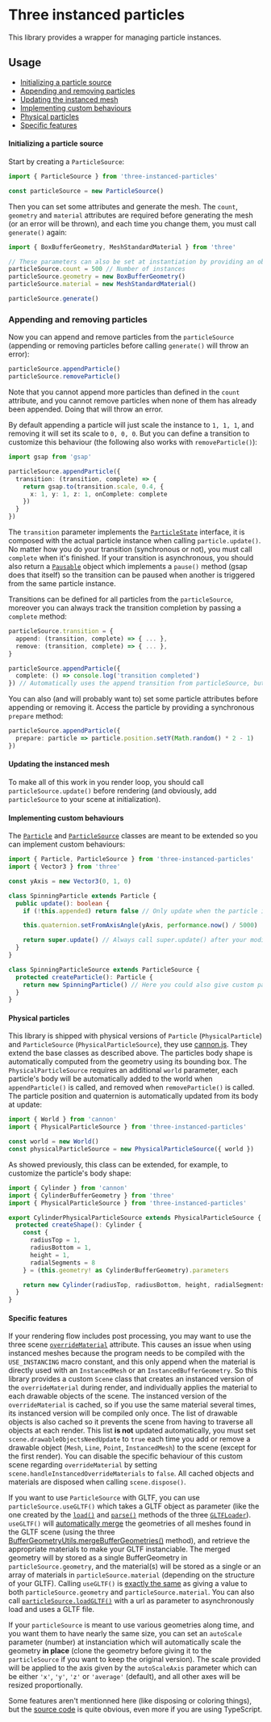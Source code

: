 # Three instanced particles

This library provides a wrapper for managing particle instances.

## Usage

- [Initializing a particle source](#initializing-a-particle-source)
- [Appending and removing particles](#initializing-a-particle-source)
- [Updating the instanced mesh](#updating-the-instanced-mesh)
- [Implementing custom behaviours](#implementing-custom-behaviours)
- [Physical particles](#physical-particles)
- [Specific features](#specific-features)

#### Initializing a particle source

Start by creating a `ParticleSource`:

```typescript
import { ParticleSource } from 'three-instanced-particles'

const particleSource = new ParticleSource()
```

Then you can set some attributes and generate the mesh. The `count`, `geometry` and `material` attributes are required before generating the mesh (or an error will be thrown), and each time you change them, you must call `generate()` again:

```typescript
import { BoxBufferGeometry, MeshStandardMaterial } from 'three'

// These parameters can also be set at instantiation by providing an object to the constructor.
particleSource.count = 500 // Number of instances
particleSource.geometry = new BoxBufferGeometry()
particleSource.material = new MeshStandardMaterial()

particleSource.generate()
```

### Appending and removing particles

Now you can append and remove particles from the `particleSource` (appending or removing particles before calling `generate()` will throw an error):

```typescript
particleSource.appendParticle()
particleSource.removeParticle()
```

Note that you cannot append more particles than defined in the `count` attribute, and you cannot remove particles when none of them has already been appended. Doing that will throw an error.

By default appending a particle will just scale the instance to `1, 1, 1`, and removing it will set its scale to `0, 0, 0`. But you can define a transition to customize this behaviour (the following also works with `removeParticle()`):

```typescript
import gsap from 'gsap'

particleSource.appendParticle({
  transition: (transition, complete) => {
    return gsap.to(transition.scale, 0.4, {
      x: 1, y: 1, z: 1, onComplete: complete
    })
  }
})
```

The `transition` parameter implements the [`ParticleState`](src/particle.ts#L4-8) interface, it is composed with the actual particle instance when calling `particle.update()`. No matter how you do your transition (synchronous or not), you must call `complete` when it's finished. If your transition is asynchronous, you should also return a [`Pausable`](src/transition.ts#L4-6) object which implements a `pause()` method (gsap does that itself) so the transition can be paused when another is triggered from the same particle instance.

Transitions can be defined for all particles from the `particleSource`, moreover you can always track the transition completion by passing a `complete` method:

```typescript
particleSource.transition = {
  append: (transition, complete) => { ... },
  remove: (transition, complete) => { ... },
}

particleSource.appendParticle({
  complete: () => console.log('transition completed')
}) // Automatically uses the append transition from particleSource, but can still be overwritten if needed
```

You can also (and will probably want to) set some particle attributes before appending or removing it. Access the particle by providing a synchronous `prepare` method:

```typescript
particleSource.appendParticle({
  prepare: particle => particle.position.setY(Math.random() * 2 - 1)
})
```

#### Updating the instanced mesh

To make all of this work in you render loop, you should call `particleSource.update()` before rendering (and obviously, add `particleSource` to your scene at initialization).

#### Implementing custom behaviours

The [`Particle`](src/particle.ts#L10) and [`ParticleSource`](src/particle-source.ts#L31) classes are meant to be extended so you can implement custom behaviours:

```typescript
import { Particle, ParticleSource } from 'three-instanced-particles'
import { Vector3 } from 'three'

const yAxis = new Vector3(0, 1, 0)

class SpinningParticle extends Particle {
  public update(): boolean {
    if (!this.appended) return false // Only update when the particle is visible

    this.quaternion.setFromAxisAngle(yAxis, performance.now() / 5000)

    return super.update() // Always call super.update() after your modifications so the particle matrix is updated taking them in account.
  }
}

class SpinningParticleSource extends ParticleSource {
  protected createParticle(): Particle {
    return new SpinningParticle() // Here you could also give custom parameters to the particle constructor
  }
}
```

#### Physical particles

This library is shipped with physical versions of `Particle` (`PhysicalParticle`) and `ParticleSource` (`PhysicalParticleSource`), they use [cannon.js](https://github.com/schteppe/cannon.js). They extend the base classes as described above. The particles body shape is automatically computed from the geometry using its bounding box. The `PhysicalParticleSource` requires an additional `world` parameter, each particle's body will be automatically added to the world when `appendParticle()` is called, and removed when `removeParticle()` is called. The particle position and quaternion is automatically updated from its body at update:

```typescript
import { World } from 'cannon'
import { PhysicalParticleSource } from 'three-instanced-particles'

const world = new World()
const physicalParticleSource = new PhysicalParticleSource({ world })
```

As showed previously, this class can be extended, for example, to customize the particle's body shape:

```typescript
import { Cylinder } from 'cannon'
import { CylinderBufferGeometry } from 'three'
import { PhysicalParticleSource } from 'three-instanced-particles'

export CylinderPhysicalParticleSource extends PhysicalParticleSource {
  protected createShape(): Cylinder {
    const {
      radiusTop = 1,
      radiusBottom = 1,
      height = 1,
      radialSegments = 8
    } = (this.geometry! as CylinderBufferGeometry).parameters

    return new Cylinder(radiusTop, radiusBottom, height, radialSegments)
  }
}
```

#### Specific features

If your rendering flow includes post processing, you may want to use the three scene [`overrideMaterial`](https://threejs.org/docs/#api/en/scenes/Scene.overrideMaterial) attribute. This causes an issue when using instanced meshes because the program needs to be compiled with the `USE_INSTANCING` macro constant, and this only append when the material is directly used with an `InstancedMesh` or an `InstancedBufferGeometry`. So this library provides a custom `Scene` class that creates an instanced version of the `overrideMaterial` during render, and individually applies the material to each drawable objects of the scene. The instanced version of the `overrideMaterial` is cached, so if you use the same material several times, its instanced version will be compiled only once. The list of drawable objects is also cached so it prevents the scene from having to traverse all objects at each render. This list **is not** updated automatically, you must set `scene.drawableObjectsNeedUpdate` to `true` each time you add or remove a drawable object (`Mesh`, `Line`, `Point`, `InstancedMesh`) to the scene (except for the first render). You can disable the specific behaviour of this custom scene regarding `overrideMaterial` by setting `scene.handleInstancedOverrideMaterials` to `false`. All cached objects and materials are disposed when calling `scene.dispose()`.

If you want to use `ParticleSource` with GLTF, you can use `particleSource.useGLTF()` which takes a GLTF object as parameter (like the one created by the [`load()`](https://threejs.org/docs/#examples/en/loaders/GLTFLoader.load) and [`parse()`](https://threejs.org/docs/#examples/en/loaders/GLTFLoader.parse) methods of the three [`GLTFLoader`](https://threejs.org/docs/#examples/en/loaders/GLTFLoader)). `useGLTF()` will [automatically merge](src/utils.ts#L26-56) the geometries of all meshes found in the GLTF scene (using the three [BufferGeometryUtils.mergeBufferGeometries()](https://threejs.org/docs/#examples/en/utils/BufferGeometryUtils.mergeBufferGeometries) method), and retrieve the appropriate materials to make your GLTF instanciable. The merged geometry will by stored as a single BufferGeometry in `particleSource.geometry`, and the material(s) will be stored as a single or an array of materials in `particleSource.material` (depending on the structure of your GLTF). Calling `useGLTF()` is [exactly the same](src/particle-source.ts#L172-177) as giving a value to both `particleSource.geometry` and `particleSource.material`. You can also call [`particleSource.loadGLTF()`](src/particle-source.ts#L179) with a url as parameter to asynchronously load and uses a GLTF file.

If your `particleSource` is meant to use various geometries along time, and you want them to have nearly the same size, you can set an `autoScale` parameter (number) at instanciation which will automatically scale the geometry **in place** (clone the geometry before giving it to the `particleSource` if you want to keep the original version). The scale provided will be applied to the axis given by the `autoScaleAxis` parameter which can be either `'x'`, `'y'`, `'z'` or `'average'` (default), and all other axes will be resized proportionally.

Some features aren't mentionned here (like disposing or coloring things), but the [source code](src) is quite obvious, even more if you are using TypeScript.

